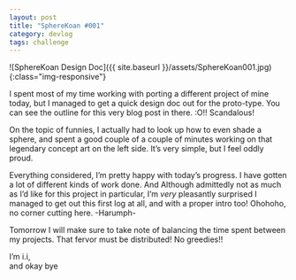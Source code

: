 ```yaml
---
layout: post
title: "SphereKoan #001"
category: devlog
tags: challenge
---
```

![SphereKoan Design Doc]({{ site.baseurl }}/assets/SphereKoan001.jpg){:class="img-responsive"}

I spent most of my time working with porting a different project of mine
today, but I managed to get a quick design doc out for the proto-type. You can
see the outline for this very blog post in there. :O!! Scandalous!

On the topic of funnies, I actually had to look up how to even shade a
sphere, and spent a good couple of a couple of minutes working on that legendary
concept art on the left side. It’s very simple, but I feel oddly proud.

Everything considered, I’m pretty happy with today’s progress. I have gotten
a lot of different kinds of work done. And Although admittedly not as much as
I’d like for this project in particular, I’m _very_ pleasantly surprised
I managed to get out this first log at all, and with a proper intro too!
Ohohoho, no corner cutting here. -Harumph-

Tomorrow I will make sure to take note of balancing the time spent between my
projects. That fervor must be distributed! No greedies!!

I’m i.i,<br>
and okay bye
